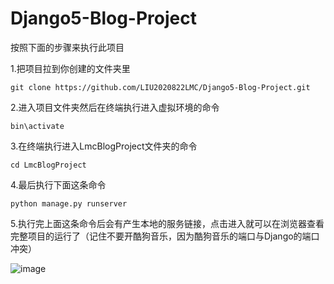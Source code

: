 # Django5-Blog-Project

按照下面的步骤来执行此项目

1.把项目拉到你创建的文件夹里

`git clone https://github.com/LIU2020822LMC/Django5-Blog-Project.git` 

2.进入项目文件夹然后在终端执行进入虚拟环境的命令

`bin\activate`

3.在终端执行进入LmcBlogProject文件夹的命令

`cd LmcBlogProject`

4.最后执行下面这条命令

`python manage.py runserver`

5.执行完上面这条命令后会有产生本地的服务链接，点击进入就可以在浏览器查看完整项目的运行了（记住不要开酷狗音乐，因为酷狗音乐的端口与Django的端口冲突）

![image](https://github.com/user-attachments/assets/91ee89f2-308f-42a9-a9bd-d015a553617c)


